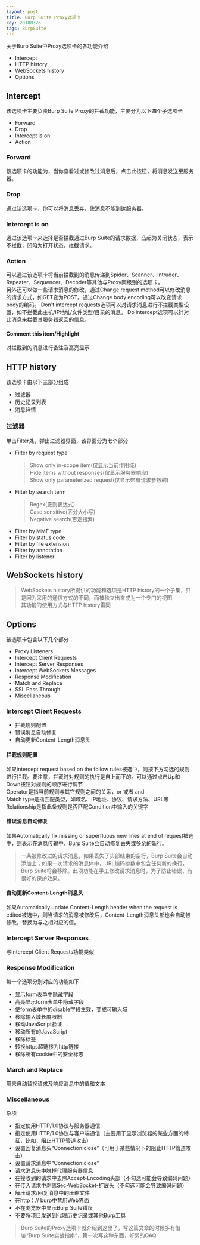 ```yaml
---
layout: post
title: Burp Suite Proxy选项卡
key: 20180326
tags: BurpSuite
---
```


关于Burp Suite中Proxy选项卡的各功能介绍
- Intercept
- HTTP history
- WebSockets history
- Options

<!--more-->

## Intercept
该选项卡主要负责Burp Suite Proxy的拦截功能，主要分为以下四个子选项卡
- Forward
- Drop
- Intercept is on
- Action

### Forward
该选项卡的功能为，当你查看过或修改过消息后，点击此按钮，将消息发送至服务器。

### Drop
通过该选项卡，你可以将消息丢弃，使消息不能到达服务器。

### Intercept is on
通过该选项卡来选择是否拦截通过Burp Suite的请求数据，凸起为关闭状态，表示不拦截，凹陷为打开状态，拦截请求。

### Action
可以通过该选项卡将当前拦截到的消息传递到Spider、Scanner、Intruder、 Repeater、Sequencer、Decoder等其他与Proxy同级别的选项卡。  
另外还可以做一些请求消息的修改，通过Change request method可以修改消息的请求方式，如GET变为POST。通过Change body encoding可以改变请求body的编码。
Don't intercept requests选项可以对请求消息进行不拦截类型设置，如不拦截此主机/IP地址/文件类型/目录的消息。
Do intercept选项可以针对此消息来拦截其服务器返回的信息。

#### Comment this item/Highlight
对拦截到的消息进行备注及高亮显示

## HTTP history
该选项卡由以下三部分组成
- 过滤器
- 历史记录列表
- 消息详情

### 过滤器
单击Filter处，弹出过滤器界面，该界面分为七个部分
- Filter by request type
  >Show only in-scope item(仅显示当前作用域)  
  >Hide items without responses(仅显示服务器响应)  
  >Show only parameterized request(仅显示带有请求参数的)
- Filter by search term
  >Regex(正则表达式)  
  >Case sensitive(区分大小写)  
  >Negative search(否定搜索)
- Filter by MME type
- Filter by status code
- Filter by file extension
- Filter by annotation 
- Filter by listener

## WebSockets history
>WebSockets history所提供的功能和选项是HTTP history的一个子集，只是因为采用的通信方式的不同，而被独立出来成为一个专门的视图  
>其功能的使用方式与HTTP history雷同

## Options
该选项卡包含以下几个部分：
- Proxy Listeners
- Intercept Client Requests
- Intercept Server Responses
- Intercept WebSockets Messages
- Response Modification
- Match and Replace
- SSL Pass Through
- Miscellaneous

### Intercept Client Requests
- 拦截规则配置
- 错误消息自动修复
- 自动更新Content-Length消息头

#### 拦截规则配置
如果intercept request based on the follow rules被选中，则按下方勾选的规则进行拦截。要注意，拦截时对规则的执行是自上而下的。可以通过点击Up和Down按钮对规则的顺序进行调节  
Operator是指当前规则与其它规则之间的关系，or 或者 and  
Match type是指匹配类型，如域名、IP地址、协议、请求方法、URL等  
Relationship是指此条规则是否匹配Condition中输入的关键字  

#### 错误消息自动修复
如果Automatically fix missing or superfluous new lines at end of request被选中，则表示在消息传输中，Burp Suite会自动修复丢失或多余的新行。  
>一条被修改过的请求消息，如果丢失了头部结束的空行，Burp Suite会自动添加上；如果一次请求的消息体中，URL编码参数中包含任何新的换行，Burp Suite将会移除。此项功能在手工修改请求消息时，为了防止错误，有很好的保护效果。  

#### 自动更新Content-Length消息头
如果Automatically update Content-Length header when the request is edited被选中，则当请求的消息被修改后，Content-Length消息头部也会自动被修改，替换为与之相对应的值。  

### Intercept Server Responses
与Intercept Client Requests功能类似  

### Response Modification
每一个选项分别对应的功能如下：
- 显示form表单中隐藏字段
- 高亮显示form表单中隐藏字段
- 使form表单中的disable字段生效，变成可输入域
- 移除输入域长度限制
- 移动JavaScript验证
- 移动所有的JavaScript
- 移除标签
- 转换https超链接为http链接
- 移除所有cookie中的安全标志  

### March and Replace
用来自动替换请求及响应消息中的值和文本

### Miscellaneous
杂项
- 指定使用HTTP/1.0协议与服务器通信
- 指定使用HTTP/1.0协议与客户端通信（主要用于显示浏览器的某些方面的特征，比如，阻止HTTP管道攻击）
- 设置回复消息头“Connection:close”（可用于某些情况下的阻止HTTP管道攻击）
- 设置请求消息中“Connection:close”
- 请求消息头中脱掉代理服务器信息
- 在接收到的请求中去除Accept-Encoding头部（不勾选可能会导致编码问题）
- 在传入请求中剥离Sec-WebSocket-扩展头（不勾选可能会导致编码问题）
- 解压请求/回复消息中的压缩文件
- 在http：// burp中禁用Web界面
- 不在浏览器中显示Burp Suite错误
- 不要将项目发送到代理历史记录或其他Burp工具  
>Burp Suite的Proxy选项卡就介绍到这里了，写这篇文章的时候多有借鉴“Burp Suite实战指南”，第一次写这种东西，好累的QAQ
